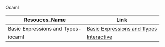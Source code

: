 Ocaml


Resouces_Name  |Link
--- |---
Basic Expressions and Types-|[Basic Expressions and Types](https://www.cs.cornell.edu/courses/cs3110/2014sp/recitations/1/rec01.html)
iocaml|[Interactive](https://andrewray.github.io/iocamljs/min.html)
